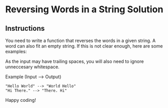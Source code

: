 # Reversing Words in a String Solution 

## Instructions

You need to write a function that reverses the words in a given string. A word can also fit an empty string. If this is not clear enough, here are some examples:

As the input may have trailing spaces, you will also need to ignore unneccesary whitespace.

Example (Input --> Output)

```
"Hello World" --> "World Hello"
"Hi There." --> "There. Hi"
```

Happy coding!
